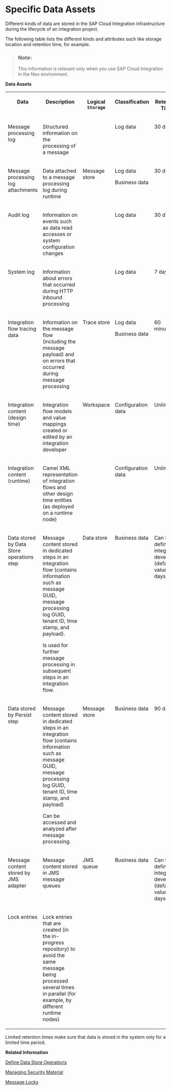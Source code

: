 <!-- loiof9223443fb8b43abb602332d9be94cce -->

# Specific Data Assets

Different kinds of data are stored in the SAP Cloud Integration infrastructure during the lifecycle of an integration project.

The following table lists the different kinds and attributes such like storage location and retention time, for example.

> ### Note:  
> This information is relevant only when you use SAP Cloud Integration in the Neo environment.

**Data Assets**


<table>
<tr>
<th valign="top">

Data



</th>
<th valign="top">

Description



</th>
<th valign="top">

Logical `Storage` 



</th>
<th valign="top">

Classification



</th>
<th valign="top">

Retention Time



</th>
<th valign="top">

Backup Available



</th>
</tr>
<tr>
<td valign="top">

Message processing log



</td>
<td valign="top">

Structured information on the processing of a message



</td>
<td valign="top">



</td>
<td valign="top">

Log data



</td>
<td valign="top">

30 days



</td>
<td valign="top">

14 days



</td>
</tr>
<tr>
<td valign="top">

Message processing log attachments



</td>
<td valign="top">

Data attached to a message processing log during runtime



</td>
<td valign="top">

Message store



</td>
<td valign="top">

Log data

Business data



</td>
<td valign="top">

30 days



</td>
<td valign="top">

14 days



</td>
</tr>
<tr>
<td valign="top">

Audit log



</td>
<td valign="top">

Information on events such as data read accesses or system configuration changes



</td>
<td valign="top">



</td>
<td valign="top">

Log data



</td>
<td valign="top">

30 days



</td>
<td valign="top">

14 days



</td>
</tr>
<tr>
<td valign="top">

System log



</td>
<td valign="top">

Information about errors that occurred during HTTP inbound processing



</td>
<td valign="top">



</td>
<td valign="top">

Log data



</td>
<td valign="top">

7 days



</td>
<td valign="top">

 



</td>
</tr>
<tr>
<td valign="top">

Integration flow tracing data



</td>
<td valign="top">

Information on the message flow \(including the message payload\) and on errors that occurred during message processing



</td>
<td valign="top">

Trace store



</td>
<td valign="top">

Log data

Business data



</td>
<td valign="top">

60 minutes



</td>
<td valign="top">

14 days



</td>
</tr>
<tr>
<td valign="top">

Integration content \(design time\)



</td>
<td valign="top">

Integration flow models and value mappings created or edited by an integration developer



</td>
<td valign="top">

Workspace



</td>
<td valign="top">

Configuration data



</td>
<td valign="top">

Unlimited



</td>
<td valign="top">

14 days



</td>
</tr>
<tr>
<td valign="top">

Integration content \(runtime\)



</td>
<td valign="top">

Camel XML representation of integration flows and other design time entities \(as deployed on a runtime node\)



</td>
<td valign="top">



</td>
<td valign="top">

Configuration data



</td>
<td valign="top">

Unlimited



</td>
<td valign="top">

14 days



</td>
</tr>
<tr>
<td valign="top">

Data stored by Data Store operations step



</td>
<td valign="top">

Message content stored in dedicated steps in an integration flow \(contains information such as message GUID, message processing log GUID, tenant ID, time stamp, and payload\).

Is used for further message processing in subsequent steps in an integration flow.



</td>
<td valign="top">

Data store



</td>
<td valign="top">

Business data



</td>
<td valign="top">

Can be defined by integration developer \(default value: 30 days\)



</td>
<td valign="top">

14 days



</td>
</tr>
<tr>
<td valign="top">

Data stored by Persist step



</td>
<td valign="top">

Message content stored in dedicated steps in an integration flow \(contains information such as message GUID, message processing log GUID, tenant ID, time stamp, and payload\)

Can be accessed and analyzed after message processing.



</td>
<td valign="top">

Message store



</td>
<td valign="top">

Business data



</td>
<td valign="top">

90 days



</td>
<td valign="top">

14 days



</td>
</tr>
<tr>
<td valign="top">

Message content stored by JMS adapter



</td>
<td valign="top">

Message content stored in JMS message queues



</td>
<td valign="top">

JMS queue



</td>
<td valign="top">

Business data



</td>
<td valign="top">

Can be defined by integration developer \(default value: 90 days\)



</td>
<td valign="top">

Not supported



</td>
</tr>
<tr>
<td valign="top">

Lock entries



</td>
<td valign="top">

Lock entries that are created \(in the in-progress repository\) to avoid the same message being processed several times in parallel \(for example, by different runtime nodes\)



</td>
<td valign="top">



</td>
<td valign="top">



</td>
<td valign="top">



</td>
<td valign="top">

14 days



</td>
</tr>
</table>

Limited retention times make sure that data is stored in the system only for a limited time period.

**Related Information**  


 <?sap-ot O2O class="- topic/link " href="c138a1cc346f4dccba8ffcb9a3b97b88.xml" text="" desc="" xtrc="link:1" xtrf="file:/home/builder/src/dita-all/cvv1690968981196/loio3268cb35959d4b368fb49de861bfe8a1_en-US/src/content/localization/en-us/f9223443fb8b43abb602332d9be94cce.xml" ?> 

 <?sap-ot O2O class="- topic/link " href="866b6a94a074487384a21377ec9f2eb2.xml" text="" desc="" xtrc="link:2" xtrf="file:/home/builder/src/dita-all/cvv1690968981196/loio3268cb35959d4b368fb49de861bfe8a1_en-US/src/content/localization/en-us/f9223443fb8b43abb602332d9be94cce.xml" ?> 

[Define Data Store Operations](../Development/define-data-store-operations-79f63a4.md "You can use the data store to temporarily store messages.")

 <?sap-ot O2O class="- topic/link " href="9247e59fd76c441592da5724dc890f65.xml" text="" desc="" xtrc="link:4" xtrf="file:/home/builder/src/dita-all/cvv1690968981196/loio3268cb35959d4b368fb49de861bfe8a1_en-US/src/content/localization/en-us/f9223443fb8b43abb602332d9be94cce.xml" ?> 

[Managing Security Material](../Operations/managing-security-material-b8ccb53.md "The Manage Security Material area provides an overview of security-related artifacts.")

[Message Locks](../Operations/message-locks-bce9ae0.md "This section allows you to display and manage lock entries that are created (in the in-progress repository) to avoid the same message being processed several times in parallel (for example, by different runtime nodes).")

